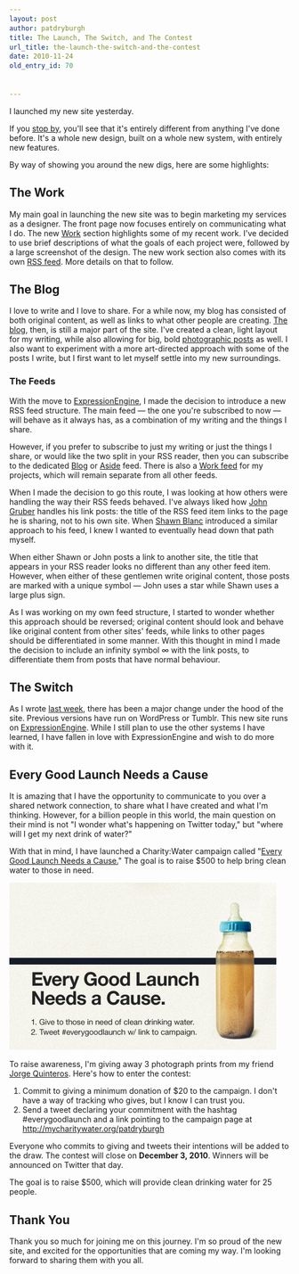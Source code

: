 ```yaml
---
layout: post
author: patdryburgh
title: The Launch, The Switch, and The Contest
url_title: the-launch-the-switch-and-the-contest
date: 2010-11-24
old_entry_id: 70


---
```


I launched my new site yesterday.

If you [stop by](http://patdryburgh.com), you'll see that it's entirely different from anything I've done before. It's a whole new design, built on a whole new system, with entirely new features.

By way of showing you around the new digs, here are some highlights:

## The Work

My main goal in launching the new site was to begin marketing my services as a designer. The front page now focuses entirely on communicating what I do. The new [Work](http://patdryburgh.com/work/) section highlights some of my recent work. I've decided to use brief descriptions of what the goals of each project were, followed by a large screenshot of the design. The new work section also comes with its own [RSS feed](http://feeds.feedburner.com/patdryburghworkfeed). More details on that to follow. 

## The Blog

I love to write and I love to share. For a while now, my blog has consisted of both original content, as well as links to what other people are creating. [The blog](http://patdryburgh.com/blog/), then, is still a major part of the site. I've created a clean, light layout for my writing, while also allowing for big, bold [photographic posts](http://patdryburgh.com/blog/archive/category/photography/) as well. I also want to experiment with a more art-directed approach with some of the posts I write, but I first want to let myself settle into my new surroundings.

### The Feeds

With the move to [ExpressionEngine](http://www.expressionengine.com/index.php?affiliate=patdryburgh), I made the decision to introduce a new RSS feed structure. The main feed &mdash; the one you're subscribed to now &mdash; will behave as it always has, as a combination of my writing and the things I share.

However, if you prefer to subscribe to just my writing or just the things I share, or would like the two split in your RSS reader, then you can subscribe to the dedicated [Blog](http://feeds.feedburner.com/patdryburghblogfeed) or [Aside](http://feeds.feedburner.com/patdryburghasidesfeed) feed. There is also a [Work feed](http://feeds.feedburner.com/patdryburghworkfeed) for my projects, which will remain separate from all other feeds.

When I made the decision to go this route, I was looking at how others were handling the way their RSS feeds behaved. I've always liked how [John Gruber](http://daringfireball.net) handles his link posts: the title of the RSS feed item links to the page he is sharing, not to his own site. When [Shawn Blanc](http://shawnblanc.net) introduced a similar approach to his feed, I knew I wanted to eventually head down that path myself.

When either Shawn or John posts a link to another site, the title that appears in your RSS reader looks no different than any other feed item. However, when either of these gentlemen write original content, those posts are marked with a unique symbol &mdash; John uses a star while Shawn uses a large plus sign. 

As I was working on my own feed structure, I started to wonder whether this approach should be reversed; original content should look and behave like original content from other sites' feeds, while links to other pages should be differentiated in some manner. With this thought in mind I made the decision to include an infinity symbol &#8734; with the link posts, to differentiate them from posts that have normal behaviour.

## The Switch

As I wrote [last week](http://patdryburgh.com/blog/what-im-about-to-do/), there has been a major change under the hood of the site. Previous versions have run on WordPress or Tumblr. This new site runs on [ExpressionEngine](http://www.expressionengine.com/index.php?affiliate=patdryburgh). While I still plan to use the other systems I have learned, I have fallen in love with ExpressionEngine and wish to do more with it.

## Every Good Launch Needs a Cause

It is amazing that I have the opportunity to communicate to you over a shared network connection, to share what I have created and what I'm thinking. However, for a billion people in this world, the main question on their mind is not "I wonder what's happening on Twitter today," but "where will I get my next drink of water?"

With that in mind, I have launched a Charity:Water campaign called "[Every Good Launch Needs a Cause.](http://mycharitywater.org/patdryburgh)" The goal is to raise $500 to help bring clean water to those in need.

<img src="/images/uploads/everygoodlaunch-blog.jpg" alt="Every Good Launch Needs a Cause" />

To raise awareness, I'm giving away 3 photograph prints from my friend [Jorge Quinteros](http://jorgeq.com). Here's how to enter the contest: 

1. Commit to giving a minimum donation of $20 to the campaign. I don't have a way of tracking who gives, but I know I can trust you. 
2. Send a tweet declaring your commitment with the hashtag #everygoodlaunch and a link pointing to the campaign page at http://mycharitywater.org/patdryburgh

Everyone who commits to giving and tweets their intentions will be added to the draw. The contest will close on **December 3, 2010**. Winners will be announced on Twitter that day.

The goal is to raise $500, which will provide clean drinking water for 25 people.

## Thank You

Thank you so much for joining me on this journey. I'm so proud of the new site, and excited for the opportunities that are coming my way. I'm looking forward to sharing them with you all.